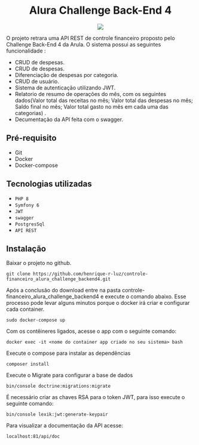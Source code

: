 <h1 align="center"!>Alura Challenge Back-End 4</h1>

<p align="center">
<img src="http://img.shields.io/static/v1?label=STATUS&message=BETA&color=GREEN&style=for-the-badge"/>
</p>

O projeto retrara uma API REST de controle financeiro proposto pelo Challenge Back-End 4 da Arula. O sistema possui as seguintes funcionalidade :

- CRUD de despesas.
- CRUD de despesas.
- Diferenciação de despesas por categoria.
- CRUD de usuário.
- Sistema de autenticação utilizando JWT.
- Relatorio de resumo de operações do mês, com os seguintes dados(Valor total das receitas no mês; Valor total das despesas no mês; Saldo final no mês; Valor total gasto no mês em cada uma das categorias) .
- Decumentação da API feita com o swagger.


## Pré-requisito
- Git
- Docker
- Docker-compose

## Tecnologias utilizadas

- ``PHP 8``
- ``Symfony 6``
- ``JWT``
- ``swagger``
- ``PostgresSql``
- ``API REST``

## Instalação
Baixar o projeto no github.
~~~
git clone https://github.com/henrique-r-luz/controle-financeiro_alura_challenge_backend4.git
~~~ 
Após a conclusão do download entre na pasta controle-financeiro_alura_challenge_backend4 e execute o comando abaixo.
Esse processo pode levar alguns minutos porque o docker irá criar e configurar
cada container. 
~~~
sudo docker-compose up
~~~ 
Com os contêineres ligados, acesse o app com o seguinte comando:
~~~
docker exec -it <nome do container app criado no seu sistema> bash
~~~
Execute o compose para instalar as dependências
~~~
composer install
~~~
Execute o Migrate para configurar a base de dados 
~~~
bin/console doctrine:migrations:migrate
~~~
É necessário criar as chaves RSA para o token JWT, para isso execute o seguinte comando:
~~~
bin/console lexik:jwt:generate-keypair
~~~
Para visualizar a documentação da API acesse:
~~~
localhost:81/api/doc
~~~

